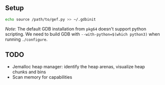 ## Setup

```sh
echo source /path/to/gef.py >> ~/.gdbinit
```

*Note*: The default GDB installation from `pkg64` doesn't support python scripting. We need to build GDB with `--with-python=$(which python3)` when running `./configure`. 

## TODO

- Jemalloc heap manager: identify the heap arenas, visualize heap chunks and bins
- Scan memory for capabilities
